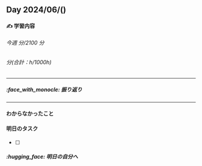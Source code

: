 ## Day 2024/06/()

#### :writing_hand: 学習内容

###### 今週 分/2100 分

###### 分(合計：h/1000h)

---

##### :face_with_monocle: 振り返り

---

#### わからなかったこと

#### 明日のタスク

- [ ]

##### :hugging_face: 明日の自分へ
